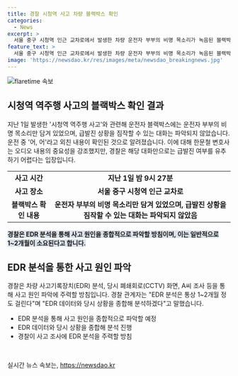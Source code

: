 ```yaml
---
title: 경찰 시청역 사고 차량 블랙박스 확인
categories:
  - News
excerpt: >
  서울 중구 시청역 인근 교차로에서 발생한 차량 운전자 부부의 비명 목소리가 녹음된 블랙박스 영상이 논란이 되고 있다. 경찰은 현재 사고 원인을 파악하기 위해 차량 사고기록장치(EDR) 분석 및 CCTV 화면 등을 조사 중이며, 급발진 여부를 밝히기 위해 녹음된 음성 내용의 중요성을 강조하고 있다. 그러나 현재로서는 이 사실만으로는 급발진 여부를 결론내기 어렵다는 입장이다. EDR 분석은 1~2개월이 소요될 예정이며, 경찰은 해당 데이터를 종합하여 사고 원인을 확인할 방침이다.
feature_text: >
  서울 중구 시청역 인근 교차로에서 발생한 차량 운전자 부부의 비명 목소리가 녹음된 블랙박스 영상이 논란이 되고 있다. 경찰은 현재 사고 원인을 파악하기 위해 차량 사고기록장치(EDR) 분석 및 CCTV 화면 등을 조사 중이며, 급발진 여부를 밝히기 위해 녹음된 음성 내용의 중요성을 강조하고 있다. 그러나 현재로서는 이 사실만으로는 급발진 여부를 결론내기 어렵다는 입장이다. EDR 분석은 1~2개월이 소요될 예정이며, 경찰은 해당 데이터를 종합하여 사고 원인을 확인할 방침이다.
image: 'https://newsdao.kr/res/images/meta/newsdao_breakingnews.jpg'
---
```


<p><img src="https://newsdao.kr/res/images/meta/newsdao_breakingnews.jpg" alt="flaretime 속보" /></p>

<h2 data-ke-size="size26">시청역 역주행 사고의 블랙박스 확인 결과</h2>

<p data-ke-size="size16">지난 1일 발생한 '시청역 역주행 사고'와 관련해 운전자 블랙박스에는 운전자 부부의 비명 목소리만 담겨 있었으며, 급발진 상황을 짐작할 수 있는 대화는 파악되지 않았습니다. 운전 중 '어, 어'라고 외친 내용이 확인된 것으로 알려졌습니다. 이에 대해 한문철 변호사는 오디오 내용의 중요성을 강조했지만, 경찰은 해당 대화만으로는 급발진 여부를 유추하기 어렵다는 입장입니다.</p>

<table>
    <tr>
        <td style="text-align: center; height: 17px;"><b>사고 시간</b></td>
        <td style="text-align: center; height: 17px;"><b>지난 1일 밤 9시 27분</b></td>
    </tr>
    <tr>
        <td style="text-align: center; height: 17px;"><b>사고 장소</b></td>
        <td style="text-align: center; height: 17px;"><b>서울 중구 시청역 인근 교차로</b></td>
    </tr>
    <tr>
        <td style="text-align: center; height: 17px;"><b>블랙박스 확인 내용</b></td>
        <td style="text-align: center; height: 17px;"><b>운전자 부부의 비명 목소리만 담겨 있었으며, 급발진 상황을 짐작할 수 있는 대화는 파악되지 않았음</b></td>
    </tr>
</table>

<p><b><span style="background-color: #21538527;">경찰은 EDR 분석을 통해 사고 원인을 종합적으로 파악할 방침이며, 이는 일반적으로 1~2개월이 소요된다고 합니다.</span></b></p>

<h2 data-ke-size="size26">EDR 분석을 통한 사고 원인 파악</h2>

<p data-ke-size="size16">경찰은 차량 사고기록장치(EDR) 분석, 당시 폐쇄회로(CCTV) 화면, A씨 조사 등을 통해 사고 원인 파악에 주력할 방침입니다. 경찰 관계자는 "EDR 분석은 통상 1~2개월 정도 걸린다"며 "EDR 데이터와 당시 상황을 종합해 분석하겠다"고 말했습니다.</p>

<ul>
    <li>EDR 분석을 통해 사고 원인을 종합적으로 파악할 예정</li>
    <li>EDR 데이터와 당시 상황을 종합해 분석 진행</li>
    <li>경찰이 사고 조사에 EDR 분석을 주력할 방침</li>
</ul>

<p data-ke-size="size16">&nbsp;</p>
실시간 뉴스 속보는, <a href="https://newsdao.kr" rel="dofollow">https://newsdao.kr</a>


